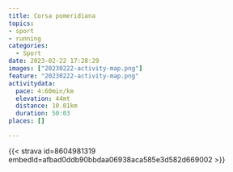 ```yaml
---
title: Corsa pomeridiana
topics:
- sport
- running
categories:
  - Sport
date: 2023-02-22 17:28:29
images: ["20230222-activity-map.png"]
feature: "20230222-activity-map.png"
activitydata:
  pace: 4:60min/km
  elevation: 44mt
  distance: 10.01km
  duration: 50:03
places: []

---
```


<!--more--> 

 [//]: # ({{< figure src="20230222-activity-map.png" title="map" >}})


{{< strava id=8604981319 embedId=afbad0ddb90bbdaa06938aca585e3d582d669002 >}}
